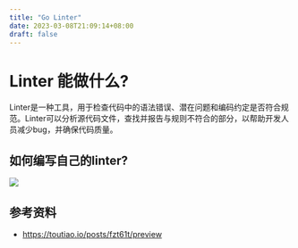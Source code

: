 ```yaml
---
title: "Go Linter"
date: 2023-03-08T21:09:14+08:00
draft: false
---
```



# Linter 能做什么?
Linter是一种工具，用于检查代码中的语法错误、潜在问题和编码约定是否符合规范。Linter可以分析源代码文件，查找并报告与规则不符合的部分，以帮助开发人员减少bug，并确保代码质量。

## 如何编写自己的linter?

![](/d2/linter.svg)

## 参考资料
- https://toutiao.io/posts/fzt61t/preview
